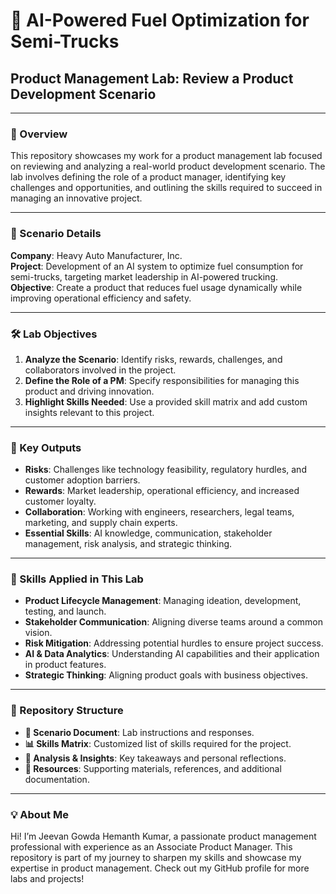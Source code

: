 
# 🚛 AI-Powered Fuel Optimization for Semi-Trucks

## Product Management Lab: Review a Product Development Scenario

---

### 📜 Overview  
This repository showcases my work for a product management lab focused on reviewing and analyzing a real-world product development scenario. The lab involves defining the role of a product manager, identifying key challenges and opportunities, and outlining the skills required to succeed in managing an innovative project.

---

### 📂 Scenario Details  
**Company**: Heavy Auto Manufacturer, Inc.  
**Project**: Development of an AI system to optimize fuel consumption for semi-trucks, targeting market leadership in AI-powered trucking.  
**Objective**: Create a product that reduces fuel usage dynamically while improving operational efficiency and safety.  

---

### 🛠 Lab Objectives  
1. **Analyze the Scenario**: Identify risks, rewards, challenges, and collaborators involved in the project.  
2. **Define the Role of a PM**: Specify responsibilities for managing this product and driving innovation.  
3. **Highlight Skills Needed**: Use a provided skill matrix and add custom insights relevant to this project.

---

### 🌟 Key Outputs  
- **Risks**: Challenges like technology feasibility, regulatory hurdles, and customer adoption barriers.  
- **Rewards**: Market leadership, operational efficiency, and increased customer loyalty.  
- **Collaboration**: Working with engineers, researchers, legal teams, marketing, and supply chain experts.  
- **Essential Skills**: AI knowledge, communication, stakeholder management, risk analysis, and strategic thinking.

---

### 🧠 Skills Applied in This Lab  
- **Product Lifecycle Management**: Managing ideation, development, testing, and launch.  
- **Stakeholder Communication**: Aligning diverse teams around a common vision.  
- **Risk Mitigation**: Addressing potential hurdles to ensure project success.  
- **AI & Data Analytics**: Understanding AI capabilities and their application in product features.  
- **Strategic Thinking**: Aligning product goals with business objectives.

---

### 📁 Repository Structure  
- **📄 Scenario Document**: Lab instructions and responses.  
- **📊 Skills Matrix**: Customized list of skills required for the project.  
- **📂 Analysis & Insights**: Key takeaways and personal reflections.  
- **📂 Resources**: Supporting materials, references, and additional documentation.

---

### 💡 About Me  
Hi! I’m Jeevan Gowda Hemanth Kumar, a passionate product management professional with experience as an Associate Product Manager. This repository is part of my journey to sharpen my skills and showcase my expertise in product management. Check out my GitHub profile for more labs and projects!
